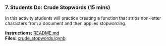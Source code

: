 ### 7. Students Do: Crude Stopwords (15 mins)

In this activity students will practice creating a function that strips non-letter characters from a document and then applies stopwording.


**Instructions:** [README.md](Activities/04-Stu_Crude_Stopwords/README.md)  
**Files:** [crude_stopwords.ipynb](Activities/04-Stu_Crude_Stopwords/Unsolved/crude_stopwords.ipynb)